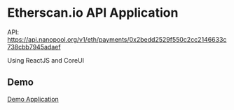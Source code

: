 # Etherscan.io API Application
API: https://api.nanopool.org/v1/eth/payments/0x2bedd2529f550c2cc2146633c738cbb7945adaef

Using ReactJS and CoreUI

## Demo

[Demo Application](http://etherscan-io-api.surge.sh)

<!-- ## App Screenshots -->

<!-- <a href="url"><img src="https://raw.githubusercontent.com/andreycruz16/phonebook-application/master/screenshots/pb1.png" align="left"  ></a> -->
<!-- <a href="url"><img src="https://raw.githubusercontent.com/andreycruz16/phonebook-application/master/screenshots/pb2.png" align="left"  ></a> -->